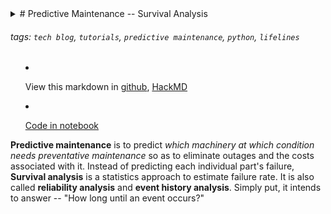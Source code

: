 <details>
<summary>
# Predictive Maintenance -- Survival Analysis 

###### tags: `tech blog`, `tutorials`, `predictive maintenance`, `python`, `lifelines`

* View this markdown in [github](https://github.com/wanda15tw/survival-analysis), [HackMD](https://hackmd.io/@wG5x2COsRkOpxhsHnBO1_A/HJzZ880AS)

* [Code in notebook](https://github.com/wanda15tw/survival-analysis/blob/master/1223%20Survival%20Analysis%20-%20confidential%20removed.ipynb)

**Predictive maintenance** is to predict *which machinery at which condition needs preventative maintenance* so as to eliminate outages and the costs associated with it. Instead of predicting each individual part's failure, **Survival analysis** is a statistics approach to estimate failure rate. It is also called **reliability analysis** and **event history analysis**. Simply put, it intends to answer -- "How long until an event occurs?"
</summary>


For example, 
* How long patients survive?
* How long mechanical parts last?

In this tutorial, we exemplify the second question with 28,529 censored parts which had no failure history, 1334 failed parts and their time to event (fail or exit the censorship). Input table is prepared as below with `event` and `time_to_event` columns.

![input_table](https://i.imgur.com/tUZJwqi.png)

```
df.event.value_counts()

# censor    28529
# fail       1334
# Name: event, dtype: int64
```
## Kaplan-Meier Estimation
At each **t + 1**, compute how many **at risk**, which is the last entrance substracted by parts failed at **t** and also those did not fail but monitored until **t** (i.e. # censored) 
```
from lifelines import KaplanMeierFitter

durations = df['time_to_event'].apply(lambda x: 0.5 if x==0 else x) # workarounds for DOA
event_observed = df['event'].apply(lambda x: 1 if x=='fail' else 0)

km = KaplanMeierFitter()

km.fit(durations, event_observed, label='KM')
```
* Event Table:

`km.event_table`

![event_table](https://i.imgur.com/r9daMYo.png)




## Survival Function
* What fraction survive past t?
* e.g., 5-yr survival rates, median survival time
* Also called **Reliability Function**

![survival function](https://i.imgur.com/OBTq3Nc.png)

### Estimated by event table 
Survival function can be estimated by the following formula where $d_i$ stands for number of defects/observed and $n_i$ is number of parts entering period $i$ / **at risk**.
![km survival function](https://i.imgur.com/gu15mJ6.png)

`km.survival_function_`

![km.survival_function](https://i.imgur.com/SeKYnVm.png)

## Hazard Function
* Of the people who survive until t, what fraction die at t?
* Conditional density probability

$$
\lambda(t) = {f(y)\over S(t)}
$$

* The hazard function might be of more intrinsic interest than the
p.d.f. to a patient who had survived a certain time period and wanted to
know something about their prognosis.

## Popular Distributions
### Weibull

```
from lifelines import * 

wbf = WeibullFitter().fit(durations[1:], event_observed[1:], label='WeibullFitter')

wbf.summary
```
![](https://i.imgur.com/FZpn2YZ.png)

`wbf.plot_hazard()`
![weibull_hazard](https://i.imgur.com/Tu84f6d.png)

```
plt.figure(figsize=(10, 24))
plt.subplot(4, 1, 1)
wbf.plot_survival_function()
plt.title('Survival Curve')
plt.xlabel('Time to Event (days)')
plt.ylabel('Survival Probability')

plt.subplot(4, 1, 2)
wbf.plot_cumulative_density()
plt.title('Cumulative Failure Density')
plt.xlabel('Time to Event (days)')
plt.ylabel('Cum. Density Prob. (failure)')


plt.subplot(4, 1, 3)
wbf.plot_hazard()
plt.title('Hazard Function')
plt.xlabel('Time to Event (days)')
plt.ylabel('Hazard Function (pdf)')

plt.subplot(4, 1, 4)
wbf.plot_cumulative_hazard()
plt.title('Cumulative Hazard Function')
plt.xlabel('Time to Event (days)')
plt.ylabel('Cumulative Hazard Function')

plt.show()
```
![](https://i.imgur.com/vMpKXpj.png)


### QQPlot

In fact, weibull distribution fits our data poortly, and we can observe that by looking at qqplot as below. None falls on the diagonal line. Instead, Log Normal seems to be a better fit.

```
from lifelines.plotting import qq_plot

durations = df['time_to_event'].apply(lambda x: 0.5 if x==0 else x)
event_observed = df['event'].apply(lambda x: 1 if x=='fail' else 0)

fig, axes = plt.subplots(2, 2, figsize=(10, 10))
axes = axes.reshape(4, )

for i, model in enumerate([WeibullFitter(), LogNormalFitter(), LogLogisticFitter(), ExponentialFitter()]):
    model.fit(durations, event_observed)
    qq_plot(model, ax=axes[i])
```
![qq_plot](https://i.imgur.com/9Iq471K.png)

### LogNormal

```
lnf = LogNormalFitter().fit(durations, event_observed)
lnf.summary
```
![](https://i.imgur.com/63svVIc.png)

```
plt.figure(figsize=(10, 24))
plt.subplot(4, 1, 1)
lnf.plot_survival_function()
plt.title('Survival Curve')
plt.xlabel('Time to Event (days)')
plt.ylabel('Survival Probability')

plt.subplot(4, 1, 2)
lnf.plot_cumulative_density()
plt.title('Cumulative Failure Density')
plt.xlabel('Time to Event (days)')
plt.ylabel('Cum. Density Prob. (failure)')


plt.subplot(4, 1, 3)
lnf.plot_hazard()
plt.title('Hazard Function')
plt.xlabel('Time to Event (days)')
plt.ylabel('Hazard Function (pdf)')

plt.subplot(4, 1, 4)
lnf.plot_cumulative_hazard()
plt.title('Cumulative Hazard Function')
plt.xlabel('Time to Event (days)')
plt.ylabel('Cumulative Hazard Function')

plt.show()
```
![](https://i.imgur.com/yIc1vip.png)

### Poisson 
Having explored hazard function, which shows unpredictable but extremely low failure rate, it is reasonable to assume the part's failure rate will converge to a constant (random failure in bathtub curve). With that constant failure rate - probability of failure in day, I can convert that to **Mean Time Between Failure (MTBF)** and **Annualized Failure Rate (AFR)**.

```
# ultimate failure rate
fr = lnf.hazard_.iloc[-1, 0]
MTBF_days = 1/fr
MTBF_mons = round(MTBF_days / 30, 1)
MTBF_yrs = round(MTBF_days / 365, 1)

AFR = fr*365

num_active_parts = 200000
num_active_parts * AFR  # estimated number of failures per year out of 200K active parts
```

To fit in a possion distribution, I only need one independent variable. That is average failure rate, and I use AFR multiplied by number of active part base. 


```
from scipy.stats import poisson

mu = num_active_parts * AFR
x = np.arange(0, 1000, 1)
plt.plot(x, poisson.pmf(x, mu))
plt.title('Number of failures occur in a year in Prob.')
```
![](https://i.imgur.com/NLDXu3L.png)
```
plt.plot(x, poisson.cdf(x, mu))
plt.title('Cumu. Demand Distribution (Probability of number of failures less than x)')
plt.xlabel('x (demand)')
plt.show()
```
![](https://i.imgur.com/1BuH6tk.png)



```
i = np.arange(0.01, 1, 0.01)
plt.plot(i, poisson.isf(1-i, mu)) # cdf modified from isf, for some reason, there is no inverse CDF, but inverse survival function
plt.title('Inverse CDF')
plt.show()
```
![](https://i.imgur.com/ooJdvsh.png)


With the cummulative density distribution, I can use its inverse function to map cummulative failure rate back to number of parts that failures migth happen - which is equivalent to the number of spares we would like prepare when a failure happens. 


## (Bonus) Spares Demand Forecast using Newsvendor Model

### Newsvendor Model
The optimal spare quantiy given underage cost $C_u$ and overage cost $C_o$ is to minimize expected overall cost:
To minize:
$$
Expected\ Overage\ Cost + Expected\ Underage\ Cost\ \\
= E(Demand<Q)\times C_o + E(Demand>Q) \times C_u \\
$$

Equals to derivative = 0, equals to
$$
P(Demand<Q*) = {C_u\over C_u+C_o} \\
==Q* = F^{-1}({C_u \over C_u+C_o})
$$

## Results
```
SLAs = [0.50, 0.75, 0.95, 0.96, 0.97, 0.98, 0.99, 0.9999999, 1]
print('{:<30}{:<40}'.format('Reliability', '# Spares'))
for sla in SLAs:
    print('{:<30}{:<40}'.format(sla, poisson.isf(1-sla, mu)))
```
![](https://i.imgur.com/ypUvju4.png)

This simplified model (constant failure rate = 0.0003 per day / AFR = 203 per year) fitted in poisson distribution recommends 237 spares in a year to achieve 99% reliability or when ${C_u\over C_u+C_o} = 0.99$.


## Reference
* https://www.youtube.com/watch?v=XHYFNraQEEo
* https://towardsdatascience.com/survival-analysis-intuition-implementation-in-python-504fde4fcf8e
* https://lifelines.readthedocs.io/en/latest/Quickstart.html
</details>
